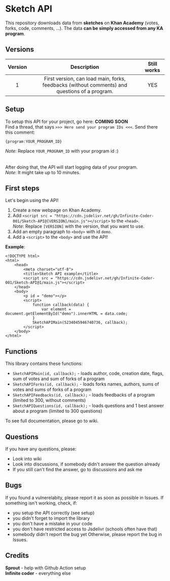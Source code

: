 # Sketch API
This repository downloads data from **sketches** on **Khan Academy** (votes, forks, code, comments, ...). The data **can be simply accessed from any KA program**. 

## Versions
| **Version** |                                             **Description**                                             | **Still works** |
|:-----------:|:-------------------------------------------------------------------------------------------------------:|:---------------:|
|1            |First version, can load main, forks, feedbacks (without comments) and questions of a program.            |YES              |

## Setup
To setup this API for your project, go here: **COMING SOON** <br>
Find a thread, that says `>>> Here send your program IDs <<<`. Send there this comment: 
```
{program:YOUR_PROGRAM_ID}
```
*Note*: Replace `YOUR_PROGRAM_ID` with your program id :) <br><br><br>
After doing that, the API will start logging data of your program. <br>
*Note*: It might take up to 10 minutes. 

## First steps
Let's begin using the API! 
 1. Create a new webpage on Khan Academy. 
 2. Add `<script src = "https://cdn.jsdelivr.net/gh/Infinite-Coder-001/Sketch-API@[VERSION]/main.js"></script>` to the `<head>`. <br>
    *Note*: Replace `[VERSION]` with the version, that you want to use. 
 3. Add an empty paragraph to `<body>` with id `demo`. 
 4. Add a `<script>` to the `<body>` and use the API! 
 
**Example**: 
```
<!DOCTYPE html>
<html>
    <head>
        <meta charset="utf-8">
        <title>Sketch API example</title>
        <script src = "https://cdn.jsdelivr.net/gh/Infinite-Coder-001/Sketch-API@1/main.js"></script>
    </head>
    <body>
        <p id = "demo"></p>
        <script>
            function callback(data) {
                var element = document.getElementById("demo").innerHTML = data.code;
            }
            SketchAPIMain(5234045946740736, callback);
        </script>
    </body>
</html>
```
## Functions
This library contains these functions: 
 - `SketchAPIMain(id, callback);` - loads author, code, creation date, flags, sum of votes and sum of forks of a program
 - `SketchAPIForks(id, callback);` - loads forks names, authors, sums of votes and sums of forks of a program
 - `SketchAPIFeedbacks(id, callback);` - loads feedbacks of a program (limited to 300, without comments)
 - `SketchAPIQuestions(id, callback);` - loads questions and 1 best answer about a program (limited to 300 questions) 

To see full documentation, please go to wiki. 

## Questions
If you have any questions, please: 
 - Look into wiki
 - Look into discussions, if somebody didn't answer the question already
 - If you still can't find the answer, go to discussions and ask me
 
## Bugs
If you found a vulnerelabity, please report it as soon as possible in Issues. 
If something isn't working, check, if: 
 - you setup the API correctly (see setup)
 - you didn't forget to import the library
 - you don't have a mistake in your code
 - you don't have restricted access to Jsdelivr (schools often have that)
 - somebody didn't report the bug yet
Otherwise, please report the bug in Issues. 
 
## Credits
**Sprout** - help with Github Action setup <br>
**Infinite coder** - everything else
